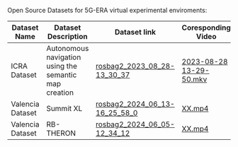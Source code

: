 Open Source Datasets for 5G-ERA virtual experimental enviroments:

|Dataset Name  |   Dataset Description |  Dataset link | Coresponding Video|
|---|---|---|---|
ICRA Dataset  | Autonomous navigation using the semantic map creation | [rosbag2_2023_08_28-13_30_37]()| [2023-08-28 13-29-50.mkv]()
Valencia Dataset  | Summit XL | [rosbag2_2024_06_13-16_25_58_0]()| [XX.mp4]()|
Valencia Dataset  | RB-THERON | [rosbag2_2024_06_05-12_34_12]()| [XX.mp4]()